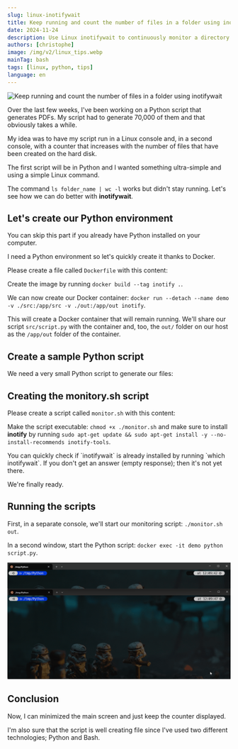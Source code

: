 ```yaml
---
slug: linux-inotifywait
title: Keep running and count the number of files in a folder using inotifywait
date: 2024-11-24
description: Use Linux inotifywait to continuously monitor a directory and get a real-time, running count of newly created files with a simple Bash script.
authors: [christophe]
image: /img/v2/linux_tips.webp
mainTag: bash
tags: [linux, python, tips]
language: en
---
```

<!-- cspell:ignore joinpath,pathlib -->

![Keep running and count the number of files in a folder using inotifywait](/img/v2/linux_tips.webp)

Over the last few weeks, I've been working on a Python script that generates PDFs. My script had to generate 70,000 of them and that obviously takes a while.

My idea was to have my script run in a Linux console and, in a second console, with a counter that increases with the number of files that have been created on the hard disk.

The first script will be in Python and I wanted something ultra-simple and using a simple Linux command.

The command `ls folder_name | wc -l` works but didn't stay running. Let's see how we can do better with **inotifywait**.

<!-- truncate -->

## Let's create our Python environment

<AlertBox variant="caution" title="">
You can skip this part if you already have Python installed on your computer.

</AlertBox>

I need a Python environment so let's quickly create it thanks to Docker.

Please create a file called `Dockerfile` with this content:

<Snippet filename="Dockerfile" source="./files/Dockerfile" />

Create the image by running `docker build --tag inotify .`.

We can now create our Docker container: `docker run --detach --name demo -v ./src:/app/src -v ./out:/app/out inotify`.

This will create a Docker container that will remain running. We'll share our script `src/script.py` with the container and, too, the `out/` folder on our host as the `/app/out` folder of the container.

## Create a sample Python script

We need a very small Python script to generate our files:

<Snippet filename="src/script.py" source="./files/script.py" />

## Creating the monitory.sh script

Please create a script called `monitor.sh` with this content:


<Snippet filename="monitory.sh" source="./files/monitory.sh" />

Make the script executable: `chmod +x ./monitor.sh` and make sure to install **inotify** by running `sudo apt-get update && sudo apt-get install -y --no-install-recommends inotify-tools`.

<AlertBox variant="info" title="">
You can quickly check if `inotifywait` is already installed by running `which inotifywait`. If you don't get an answer (empty response); then it's not yet there.

</AlertBox>

We're finally ready.

## Running the scripts

First, in a separate console, we'll start our monitoring script: `./monitor.sh out`.

In a second window, start the Python script: `docker exec -it demo python script.py`.

![Running a monitory using inotifywait](./images/inotifywait.gif)

## Conclusion

Now, I can minimized the main screen and just keep the counter displayed.

I'm also sure that the script is well creating file since I've used two different technologies; Python and Bash.